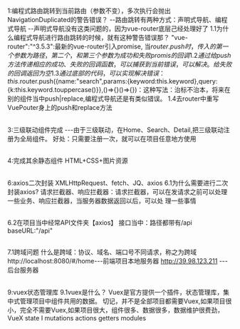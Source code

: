 ##
1:编程式路由跳转到当前路由（参数不变），多次执行会抛出NavigationDuplicated的警告错误？
--路由跳转有两种方式：声明式导航、编程式导航
--声明式导航没有这类问题的，因为vue-router底层己经处理好了
    1.1为什么编程式导航进行路由跳转的时候，就有这种警告错误那？
        "vue-router":"^3.5.3":最新的vue-router引入promise,
        当$router.push时，传入的第一个参数为路径，第二个，和第三个参数为成功和失败promis的回调
    1.2通过给push方法传递相应的成功、失败的回调函数，可以捕获到当前错误，可以解决。给失败的回调返回为空
    1.3通过底部的代码，可以实现解决错误：this.$router.push({name:"search",params:{keyword:this.keyword},query:{k:this.keyword.touppercase()}},()=>{}()=>{})：这种写法：治标不治本，将来在别的组件当中push|replace,编程式导航还是有类似错误。
    1.4去router中重写VuePouter身上的push和replace方法

##
3:三级联动组件完成
---由于三级联动，在Home、Search、Detail,把三级联动注册为全局组件。
好处：只需要注册一次，就可以在项目任意地方使用

##
4:完成其余静态组件
    HTML+CSS+图片资源

##
6:axios二次封装
XMLHttpRequest、fetch、JQ、axios
6.1为什么需要进行二次封装axios?
请求拦截器、响应拦截器：请求拦截器，可以在发请求之前可以处理一些业务、响应拦截器，当服务器数据返回以后，可以处
理一些事情

##
6.2在项目当中经常API文件夹【axios】
接口当中：路径都带有/api
baseURL:"/api"

##
7.1跨域问题
什么是跨域：协议、域名、端口号不同请求，称之为跨域
http://localhost:8080/#/home---前端项目本地服务器
http://39.98.123.211
---后台服务器

##
9:vuex状态管理库
9.1vuex是什么？
Vuex是官方提供一个插件，状态管理库，集中式管理项目中组件共用的数据。
切记，并不是全部项目都需要Vuex,如果项目很小，完全不需要Vuex,如果项目很大，组件很多、数据很多，数据维护很费劲，VueX
state I
mutations
actions
getters
modules
